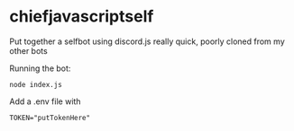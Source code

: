 # chiefjavascriptself

Put together a selfbot using discord.js really quick, poorly cloned from my other bots

Running the bot:
```
node index.js
```
Add a .env file with
```
TOKEN="putTokenHere"
```
